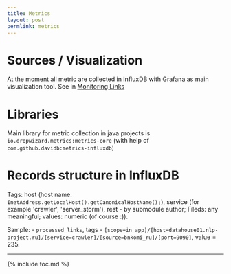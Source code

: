 ```yaml
---
title: Metrics
layout: post
permlink: metrics
---
```


# Sources / Visualization
At the moment all metric are collected in InfluxDB with Grafana as main visualization tool. See in [Monitoring Links](/monitoring_links)

# Libraries
Main library for metric collection in java projects is `io.dropwizard.metrics:metrics-core` (with help of `com.github.davidb:metrics-influxdb`)

# Records structure in InfluxDB

Tags: host (host name: `InetAddress.getLocalHost().getCanonicalHostName();`), service (for example 'crawler', 'server_storm'), rest - by submodule author;
Fileds: any meaningful;
values: numeric (of course :)).

Sample: - `processed_links`, tags - `[scope=in_app]/[host=datahouse01.nlp-project.ru]/[service=crawler]/[source=bnkomi_ru]/[port=9090]`, value = 235.


---
{% include toc.md %}
